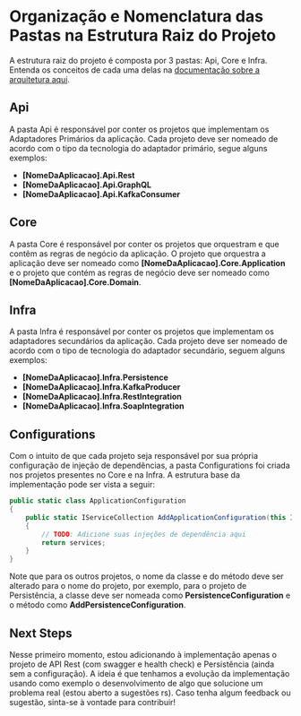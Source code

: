 # Organização e Nomenclatura das Pastas na Estrutura Raiz do Projeto

A estrutura raiz do projeto é composta por 3 pastas: Api, Core e Infra. Entenda os conceitos de cada uma delas
na [documentação sobre a arquitetura aqui](./Arquitetura.md).

## Api

A pasta Api é responsável por conter os projetos que implementam os Adaptadores Primários da aplicação. Cada
projeto deve ser nomeado de acordo com o tipo da tecnologia do adaptador primário, segue alguns exemplos:

- **[NomeDaAplicacao].Api.Rest**
- **[NomeDaAplicacao].Api.GraphQL**
- **[NomeDaAplicacao].Api.KafkaConsumer**

## Core

A pasta Core é responsável por conter os projetos que orquestram e que contêm as regras de negócio da aplicação.
O projeto que orquestra a aplicação deve ser nomeado como **[NomeDaAplicacao].Core.Application** e o projeto que
contém as regras de negócio deve ser nomeado como **[NomeDaAplicacao].Core.Domain**.

## Infra

A pasta Infra é responsável por conter os projetos que implementam os adaptadores secundários da aplicação. Cada
projeto deve ser nomeado de acordo com o tipo de tecnologia do adaptador secundário, seguem alguns exemplos:

- **[NomeDaAplicacao].Infra.Persistence**
- **[NomeDaAplicacao].Infra.KafkaProducer**
- **[NomeDaAplicacao].Infra.RestIntegration**
- **[NomeDaAplicacao].Infra.SoapIntegration**

## Configurations

Com o intuito de que cada projeto seja responsável por sua própria configuração de injeção de dependências, a
pasta Configurations foi criada nos projetos presentes no Core e na Infra. A estrutura base da implementação
pode ser vista a seguir:

```csharp
public static class ApplicationConfiguration
{
    public static IServiceCollection AddApplicationConfiguration(this IServiceCollection services)
    {
        // TODO: Adicione suas injeções de dependência aqui
        return services;
    }
}
```

Note que para os outros projetos, o nome da classe e do método deve ser alterado para o nome do projeto, por exemplo,
para o projeto de Persistência, a classe deve ser nomeada como **PersistenceConfiguration** e o método como
**AddPersistenceConfiguration**.

## Next Steps

Nesse primeiro momento, estou adicionando à implementação apenas o projeto de API Rest (com swagger e health check)
e Persistência (ainda sem a configuração). A ideia é que tenhamos a evolução da implementação usando como exemplo o
desenvolvimento de algo que solucione um problema real (estou aberto a sugestões rs). Caso tenha algum feedback ou
sugestão, sinta-se à vontade para contribuir!
